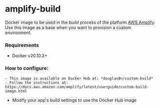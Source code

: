 # amplify-build

Docker image to be used in the *build* process of the platform [AWS Amplify](https://aws.amazon.com/en/amplify/). Use this image as a base when you want to provision a custom environment.

### Requirements
* Docker v20.10.2+

### How to configure:

    - This image is available on Docker Hub at: *douglas0n/custom-build*
    - Follow the instructions at: https://docs.aws.amazon.com/amplify/latest/userguide/custom-build-image.html
   - Modify your app's build settings to use the Docker Hub image
